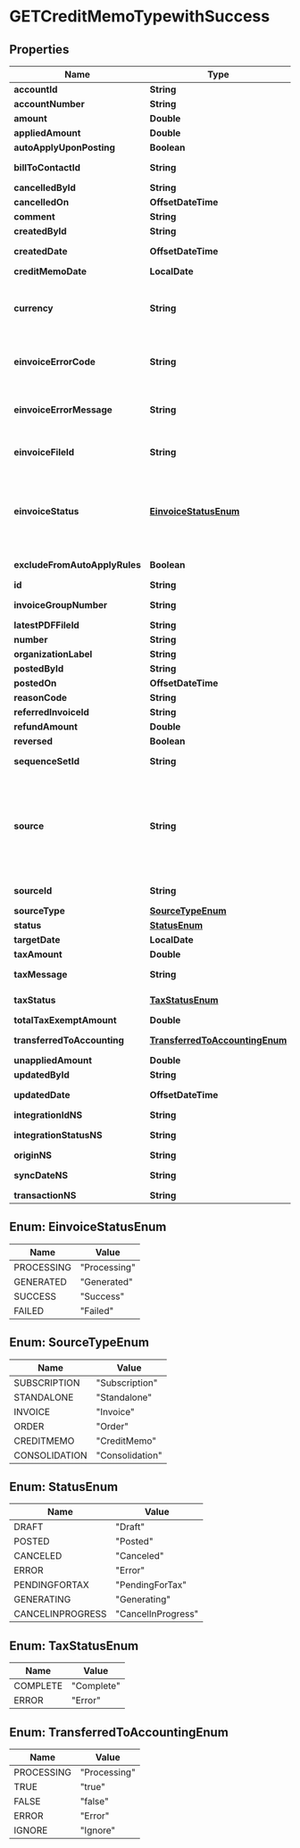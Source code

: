 

# GETCreditMemoTypewithSuccess


## Properties

| Name | Type | Description | Notes |
|------------ | ------------- | ------------- | -------------|
|**accountId** | **String** | The ID of the customer account associated with the credit memo.  |  [optional] |
|**accountNumber** | **String** | The number of the account associated with the credit memo.  |  [optional] |
|**amount** | **Double** | The total amount of the credit memo.  |  [optional] |
|**appliedAmount** | **Double** | The applied amount of the credit memo.  |  [optional] |
|**autoApplyUponPosting** | **Boolean** | Whether the credit memo automatically applies to the invoice upon posting.  |  [optional] |
|**billToContactId** | **String** | The ID of the bill-to contact associated with the credit memo.  The value of this field is &#x60;null&#x60; if you have the [Flexible Billing Attributes](https://knowledgecenter.zuora.com/Billing/Subscriptions/Flexible_Billing_Attributes) feature disabled.  |  [optional] |
|**cancelledById** | **String** | The ID of the Zuora user who cancelled the credit memo.  |  [optional] |
|**cancelledOn** | **OffsetDateTime** | The date and time when the credit memo was cancelled, in &#x60;yyyy-mm-dd hh:mm:ss&#x60; format.  |  [optional] |
|**comment** | **String** | Comments about the credit memo.  |  [optional] |
|**createdById** | **String** | The ID of the Zuora user who created the credit memo.  |  [optional] |
|**createdDate** | **OffsetDateTime** | The date and time when the credit memo was created, in &#x60;yyyy-mm-dd hh:mm:ss&#x60; format. For example, 2017-03-01 15:31:10.  |  [optional] |
|**creditMemoDate** | **LocalDate** | The date when the credit memo takes effect, in &#x60;yyyy-mm-dd&#x60; format. For example, 2017-05-20.  |  [optional] |
|**currency** | **String** | The currency of the credit memo.  **Note:** By default, the currency on a billing document matches the default currency set on the associated account.  However, Zuora now offers a Multiple Currencies feature to support different currencies for billing documents, allowing flexibility beyond the account-level currency.  For more information, see &lt;a href&#x3D;\&quot;https://knowledgecenter.zuora.com/Zuora_Billing/Bill_your_customers/Flexible_Billing/Multiple_Currencies\&quot; target&#x3D;\&quot;_blank\&quot;&gt;Multiple Currency&lt;/a&gt;.  |  [optional] |
|**einvoiceErrorCode** | **String** | The error code returned when the e-invoice file status is &#x60;Failed&#x60;. This code can either be a Zuora-generated error code or one returned by a third-party e-invoicing service provider.  **Note**: This field is available only if you have the &lt;a href&#x3D;\&quot;https://knowledgecenter.zuora.com/Zuora_Billing/Bill_your_customers/E-Invoicing\&quot; target&#x3D;\&quot;_blank\&quot;&gt;E-Invoicing&lt;/a&gt; feature in **Early Adopter** phase enabled.  |  [optional] |
|**einvoiceErrorMessage** | **String** | The error message returned when the e-invoice file status is &#x60;Failed&#x60;. This message can either be a Zuora-generated error message or one returned by a third-party e-invoicing service provider.  **Note**: This field is available only if you have the &lt;a href&#x3D;\&quot;https://knowledgecenter.zuora.com/Zuora_Billing/Bill_your_customers/E-Invoicing\&quot; target&#x3D;\&quot;_blank\&quot;&gt;E-Invoicing&lt;/a&gt; feature in **Early Adopter** phase enabled.  |  [optional] |
|**einvoiceFileId** | **String** | The ID of the e-invoice file generated for the credit memo.  **Note**: This field is available only if you have the &lt;a href&#x3D;\&quot;https://knowledgecenter.zuora.com/Zuora_Billing/Bill_your_customers/E-Invoicing\&quot; target&#x3D;\&quot;_blank\&quot;&gt;E-Invoicing&lt;/a&gt; feature in **Early Adopter** phase enabled.  |  [optional] |
|**einvoiceStatus** | [**EinvoiceStatusEnum**](#EinvoiceStatusEnum) | The status of the e-invoice file generation for the credit memo.   - If e-invoice file generation succeeds, this field is either &#x60;Generated&#x60; or &#x60;Success&#x60;, and both the error code and message are empty, and the &#x60;eInvoiceFileId&#x60; field stores the ID of the generated e-invoice file. - If a failure occurs during e-invoice file generation, this field is &#x60;Failed&#x60; and an error code and an error message are returned respectively in the &#x60;einvoiceErrorCode&#x60; and &#x60;einvoiceErrorMessage&#x60; fields.   **Note**: This field is available only if you have the &lt;a href&#x3D;\&quot;https://knowledgecenter.zuora.com/Zuora_Billing/Bill_your_customers/E-Invoicing\&quot; target&#x3D;\&quot;_blank\&quot;&gt;E-Invoicing&lt;/a&gt; feature in **Early Adopter** phase enabled.  |  [optional] |
|**excludeFromAutoApplyRules** | **Boolean** | Whether the credit memo is excluded from the rule of automatically applying unapplied credit memos to invoices and debit memos during payment runs.  |  [optional] |
|**id** | **String** | The unique ID of the credit memo.  |  [optional] |
|**invoiceGroupNumber** | **String** | The number of the invoice group associated with the credit memo.  The value of this field is &#x60;null&#x60; if you have the [Flexible Billing Attributes](https://knowledgecenter.zuora.com/Billing/Subscriptions/Flexible_Billing_Attributes) feature disabled.  |  [optional] |
|**latestPDFFileId** | **String** | The ID of the latest PDF file generated for the credit memo.  |  [optional] |
|**number** | **String** | The unique identification number of the credit memo.  |  [optional] |
|**organizationLabel** | **String** | The organization that this object belongs to.  Note: This field is available only when the Multi-Org feature is enabled.  |  [optional] |
|**postedById** | **String** | The ID of the Zuora user who posted the credit memo.  |  [optional] |
|**postedOn** | **OffsetDateTime** | The date and time when the credit memo was posted, in &#x60;yyyy-mm-dd hh:mm:ss&#x60; format.  |  [optional] |
|**reasonCode** | **String** | A code identifying the reason for the transaction. The value must be an existing reason code or empty.  |  [optional] |
|**referredInvoiceId** | **String** | The ID of a referred invoice.  |  [optional] |
|**refundAmount** | **Double** | The amount of the refund on the credit memo.  |  [optional] |
|**reversed** | **Boolean** | Whether the credit memo is reversed.  |  [optional] |
|**sequenceSetId** | **String** | The ID of the sequence set associated with the credit memo.  The value of this field is &#x60;null&#x60; if you have the [Flexible Billing Attributes](https://knowledgecenter.zuora.com/Billing/Subscriptions/Flexible_Billing_Attributes) feature disabled.  |  [optional] |
|**source** | **String** | The source of the credit memo.  Possible values: - &#x60;BillRun&#x60;: The credit memo is generated by a bill run. - &#x60;API&#x60;: The credit memo is created by calling the [Invoice and collect](https://developer.zuora.com/api-references/api/operation/POST_TransactionInvoicePayment) operation, or by calling the Orders, Order Line Items, or Fulfillments API operations. - &#x60;ApiSubscribe&#x60;: The credit memo is created by calling the [Create subscription](https://developer.zuora.com/api-references/api/operation/POST_Subscription) and [Create account](https://developer.zuora.com/api-references/api/operation/POST_Account) operation. - &#x60;ApiAmend&#x60;: The credit memo is created by calling the [Update subscription](https://developer.zuora.com/api-references/api/operation/PUT_Subscription) operation. - &#x60;AdhocFromPrpc&#x60;: The credit memo is created from a product rate plan charge through the Zuora UI or by calling the [Create a credit memo from a charge](https://developer.zuora.com/api-references/api/operation/POST_CreditMemoFromPrpc) operation. - &#x60;AdhocFromInvoice&#x60;: The credit memo is created from an invoice or created by reversing an invoice. You can create a credit memo from an invoice through the Zuora UI or by calling the [Create credit memo from invoice](https://developer.zuora.com/api-references/api/operation/POST_CreditMemoFromInvoice) operation. You can create a credit memo by reversing an invoice through the Zuora UI or by calling the [Reverse invoice](https://developer.zuora.com/api-references/api/operation/PUT_ReverseInvoice) operation.  |  [optional] |
|**sourceId** | **String** | The ID of the credit memo source.   If a credit memo is generated from a bill run, the value is the number of the corresponding bill run. Otherwise, the value is &#x60;null&#x60;.  |  [optional] |
|**sourceType** | [**SourceTypeEnum**](#SourceTypeEnum) | The type of the credit memo source.  |  [optional] |
|**status** | [**StatusEnum**](#StatusEnum) | The status of the credit memo.   |  [optional] |
|**targetDate** | **LocalDate** | The target date for the credit memo, in &#x60;yyyy-mm-dd&#x60; format. For example, 2017-07-20.  |  [optional] |
|**taxAmount** | **Double** | The amount of taxation.  |  [optional] |
|**taxMessage** | **String** | The message about the status of tax calculation related to the credit memo. If tax calculation fails in one credit memo, this field displays the reason for the failure.  |  [optional] |
|**taxStatus** | [**TaxStatusEnum**](#TaxStatusEnum) | The status of tax calculation related to the credit memo.  **Note**: This field is only applicable to tax calculation by third-party tax engines.  |  [optional] |
|**totalTaxExemptAmount** | **Double** | The calculated tax amount excluded due to the exemption.  |  [optional] |
|**transferredToAccounting** | [**TransferredToAccountingEnum**](#TransferredToAccountingEnum) | Whether the credit memo was transferred to an external accounting system. Use this field for integration with accounting systems, such as NetSuite.   |  [optional] |
|**unappliedAmount** | **Double** | The unapplied amount of the credit memo.  |  [optional] |
|**updatedById** | **String** | The ID of the Zuora user who last updated the credit memo.  |  [optional] |
|**updatedDate** | **OffsetDateTime** | The date and time when the credit memo was last updated, in &#x60;yyyy-mm-dd hh:mm:ss&#x60; format. For example, 2017-03-02 15:36:10.  |  [optional] |
|**integrationIdNS** | **String** | ID of the corresponding object in NetSuite. Only available if you have installed the [Zuora Connector for NetSuite](https://www.zuora.com/connect/app/?appId&#x3D;265).  |  [optional] |
|**integrationStatusNS** | **String** | Status of the credit memo&#39;s synchronization with NetSuite. Only available if you have installed the [Zuora Connector for NetSuite](https://www.zuora.com/connect/app/?appId&#x3D;265).  |  [optional] |
|**originNS** | **String** | Origin of the corresponding object in NetSuite. Only available if you have installed the [Zuora Connector for NetSuite](https://www.zuora.com/connect/app/?appId&#x3D;265).  |  [optional] |
|**syncDateNS** | **String** | Date when the credit memo was synchronized with NetSuite. Only available if you have installed the [Zuora Connector for NetSuite](https://www.zuora.com/connect/app/?appId&#x3D;265).  |  [optional] |
|**transactionNS** | **String** | Related transaction in NetSuite. Only available if you have installed the [Zuora Connector for NetSuite](https://www.zuora.com/connect/app/?appId&#x3D;265).  |  [optional] |



## Enum: EinvoiceStatusEnum

| Name | Value |
|---- | -----|
| PROCESSING | &quot;Processing&quot; |
| GENERATED | &quot;Generated&quot; |
| SUCCESS | &quot;Success&quot; |
| FAILED | &quot;Failed&quot; |



## Enum: SourceTypeEnum

| Name | Value |
|---- | -----|
| SUBSCRIPTION | &quot;Subscription&quot; |
| STANDALONE | &quot;Standalone&quot; |
| INVOICE | &quot;Invoice&quot; |
| ORDER | &quot;Order&quot; |
| CREDITMEMO | &quot;CreditMemo&quot; |
| CONSOLIDATION | &quot;Consolidation&quot; |



## Enum: StatusEnum

| Name | Value |
|---- | -----|
| DRAFT | &quot;Draft&quot; |
| POSTED | &quot;Posted&quot; |
| CANCELED | &quot;Canceled&quot; |
| ERROR | &quot;Error&quot; |
| PENDINGFORTAX | &quot;PendingForTax&quot; |
| GENERATING | &quot;Generating&quot; |
| CANCELINPROGRESS | &quot;CancelInProgress&quot; |



## Enum: TaxStatusEnum

| Name | Value |
|---- | -----|
| COMPLETE | &quot;Complete&quot; |
| ERROR | &quot;Error&quot; |



## Enum: TransferredToAccountingEnum

| Name | Value |
|---- | -----|
| PROCESSING | &quot;Processing&quot; |
| TRUE | &quot;true&quot; |
| FALSE | &quot;false&quot; |
| ERROR | &quot;Error&quot; |
| IGNORE | &quot;Ignore&quot; |



